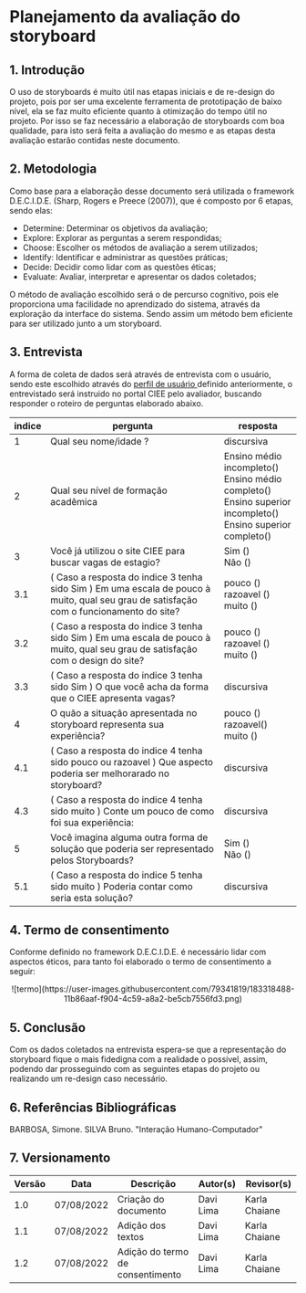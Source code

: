 # Planejamento da avaliação do storyboard

## 1. Introdução

O uso de storyboards é muito útil nas etapas iniciais e de re-design do projeto, pois por ser uma excelente ferramenta de prototipação de baixo nível, ela se faz muito eficiente quanto à otimização do tempo útil no projeto. Por isso se faz necessário a elaboração de storyboards com boa qualidade, para isto será feita a avaliação do mesmo e as etapas desta avaliação estarão contidas neste documento.

## 2. Metodologia

Como base para a elaboração desse documento será utilizada o framework D.E.C.I.D.E. (Sharp, Rogers e Preece (2007)), que é composto por 6 etapas, sendo elas:

- Determine: Determinar os objetivos da avaliação;
- Explore: Explorar as perguntas a serem respondidas;
- Choose: Escolher os métodos de avaliação a serem utilizados;
- Identify: Identificar e administrar as questões práticas;
- Decide: Decidir como lidar com as questões éticas;
- Evaluate: Avaliar, interpretar e apresentar os dados coletados;

O método de avaliação escolhido será o de percurso cognitivo, pois ele proporciona uma facilidade no aprendizado do sistema, através da exploração da interface do sistema. Sendo assim um método bem eficiente para ser utilizado junto a um storyboard. 

## 3. Entrevista

A forma de coleta de dados será através de entrevista com o usuário, sendo este escolhido através do [ perfil de usuário ](../../analise_requisitos/perfil_usuario.md) definido anteriormente, o entrevistado será instruido no portal CIEE pelo avaliador, buscando responder o roteiro de perguntas elaborado abaixo.

| indice | pergunta                        | resposta |
|---| ---                                  | --- |
| 1 | Qual seu nome/idade ?                | discursiva |
| 2 | Qual seu nível de formação acadêmica | Ensino médio incompleto() <br> Ensino médio completo() <br> Ensino superior incompleto() <br> Ensino superior completo() |  
| 3 | Você já utilizou o site CIEE para buscar vagas de estagio?                                                                                | Sim () <br> Não ()|
| 3.1 | ( Caso a resposta do indice 3 tenha sido Sim ) Em uma escala de pouco à muito, qual seu grau de satisfação com o funcionamento do site? | pouco () <br> razoavel () <br>muito ()|
| 3.2 | ( Caso a resposta do indice 3 tenha sido Sim ) Em uma escala de pouco à muito, qual seu grau de satisfação com o design do site?        | pouco () <br> razoavel () <br>muito ()|
| 3.3 | ( Caso a resposta do indice 3 tenha sido Sim ) O que você acha da forma que o CIEE apresenta vagas?                              | discursiva |
| 4 | O quão a situação apresentada no storyboard representa sua experiência?                                                | pouco () <br> razoavel() <br> muito ()|
| 4.1 | ( Caso a resposta do indice 4 tenha sido pouco ou razoavel ) Que aspecto poderia ser melhorarado no storyboard?                  | discursiva | 
| 4.3 | ( Caso a resposta do indice 4 tenha sido muito ) Conte um pouco de como foi sua experiência:                                     | discursiva |
| 5 | Você imagina alguma outra forma de solução que poderia ser representado pelos Storyboards?                                         | Sim () <br> Não () |
| 5.1 | ( Caso a resposta do indice 5 tenha sido muito ) Poderia contar como seria esta solução?                                         | discursiva |

## 4. Termo de consentimento

Conforme definido no framework D.E.C.I.D.E. é necessário lidar com aspectos éticos, para tanto foi elaborado o termo de consentimento a seguir:

<center> ![termo](https://user-images.githubusercontent.com/79341819/183318488-11b86aaf-f904-4c59-a8a2-be5cb7556fd3.png) </center> 

## 5. Conclusão

Com os dados coletados na entrevista espera-se que a representação do storyboard fique o mais fidedigna com a realidade o possivel, assim, podendo dar prosseguindo com as seguintes etapas do projeto ou realizando um re-design caso necessário.

## 6. Referências Bibliográficas
BARBOSA, Simone. SILVA Bruno. "Interação Humano-Computador"

## 7. Versionamento
|Versão	| Data	| Descrição |	Autor(s)	| Revisor(s)|
|--------|----|-----------|-------|---------|
| 1.0 |	07/08/2022	| Criação do documento | Davi Lima | Karla Chaiane |
| 1.1 |	07/08/2022	| Adição dos textos  | Davi Lima | Karla Chaiane |
| 1.2 |	07/08/2022	| Adição do termo de consentimento | Davi Lima | Karla Chaiane |
